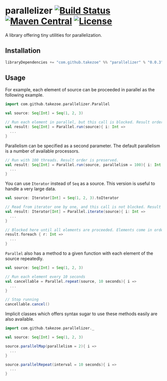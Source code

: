 parallelizer [![Build Status](https://travis-ci.org/takezoe/parallelizer.svg?branch=master)](https://travis-ci.org/takezoe/parallelizer) [![Maven Central](https://maven-badges.herokuapp.com/maven-central/com.github.takezoe/parallelizer_2.12/badge.svg)](https://maven-badges.herokuapp.com/maven-central/com.github.takezoe/parallelizer_2.12) [![License](https://img.shields.io/badge/License-Apache%202.0-blue.svg)](https://github.com/takezoe/parallelizer/blob/master/LICENSE)
====

A library offering tiny utilities for parallelization.

## Installation

```scala
libraryDependencies += "com.github.takezoe" %% "parallelizer" % "0.0.3"
```

## Usage

For example, each element of source can be proceeded in parallel as the following example.

```scala
import com.github.takezoe.parallelizer.Parallel

val source: Seq[Int] = Seq(1, 2, 3)

// Run each element in parallel, but this call is blocked. Result order is preserved.
val result: Seq[Int] = Parallel.run(source){ i: Int =>
  ...
}
```

Parallelism can be specified as a second parameter. The default parallelism is a number of available processors.

```scala
// Run with 100 threads. Result order is preserved.
val result: Seq[Int] = Parallel.run(source, parallelism = 100){ i: Int =>
  ...
}
```

You can use `Iterator` instead of `Seq` as a source. This version is useful to handle a very large data.

```scala
val source: Iterator[Int] = Seq(1, 2, 3).toIterator

// Read from iterator one by one, and this call is not blocked. Result order is not preserved.
val result: Iterator[Int] = Parallel.iterate(source){ i: Int =>
  ...
}

// Blocked here until all elements are proceeded. Elements come in order of completion.
result.foreach { r: Int =>
  ...
}
```

`Parallel` also has a method to a given function with each element of the source repeatedly.

```scala
val source: Seq[Int] = Seq(1, 2, 3)

// Run each element every 10 seconds
val cancellable = Parallel.repeat(source, 10 seconds){ i =>
  ...
}

// Stop running
cancellable.cancel()
```

Implicit classes which offers syntax sugar to use these methods easily are also available.

```scala
import com.github.takezoe.parallelizer._

val source: Seq[Int] = Seq(1, 2, 3)

source.parallelMap(parallelism = 2){ i =>
  ...
}

source.parallelRepeat(interval = 10 seconds){ i =>
  ...
}
```